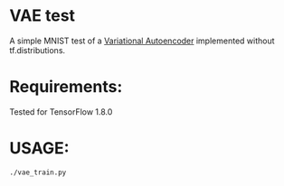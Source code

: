 # VAE test
A simple MNIST test of a [Variational Autoencoder](https://arxiv.org/pdf/1606.05908.pdf) implemented without tf.distributions.

# Requirements:
Tested for TensorFlow 1.8.0

# USAGE:
```
./vae_train.py
```